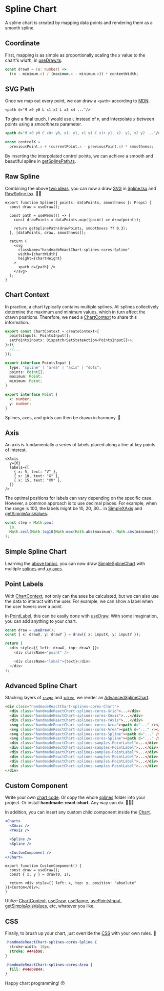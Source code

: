# Spline Chart

A spline chart is created by mapping data points and rendering them as a smooth spline.

## Coordinate

First, mapping is as simple as proportionally scaling the _x_ value to the chart's _width_, in [useDraw.ts](cores/useDraw.ts).

```ts
const drawX = (x: number) =>
  ((x - minimum.x) / (maximum.x - minimum.x)) * contentWidth;
```

## SVG Path

Once we map out every point, we can draw a `<path>` according to [MDN](https://developer.mozilla.org/en-US/docs/Web/SVG/Tutorial/Paths).

```SVG
<path d="M x0 y0 L x1 x2 L x3 x4 ..."/>
```

To give a final touch, I would use `C` instead of `M`, and interpolate _x_ between points using a _smoothness_ parameter.

```svg
<path d="M x0 y0 C x0+ y0, x1- y1, x1 y1 C x1+ y1, x2- y2, x2 y2 ..."/>
```

```ts
const controlX =
  previousPoint.x + (currentPoint.x - previousPoint.x) * smoothness;
```

By inserting the interpolated control points, we can achieve a smooth and beautiful spline in [getSplinePath.ts](cores/getSplinePath.ts).

## Raw Spline

Combining the above [two ideas](#coordinate), you can now a draw [SVG](#svg-path) in [Spline.tsx](cores/Spline.tsx) and [RawSpline.tsx](samples/RawSpline.tsx). 💪🏼

```tsx
export function Spline({ points: dataPoints, smoothness }: Props) {
  const draw = useDraw();

  const path = useMemo(() => {
    const drawPoints = dataPoints.map((point) => draw(point));

    return getSplinePath(drawPoints, smoothness ?? 0.3);
  }, [dataPoints, draw, smoothness]);

  return (
    <svg
      className="handmadeReactChart-splines-cores-Spline"
      width={chartWidth}
      height={chartHeight}
    >
      <path d={path} />
    </svg>
  );
}
```

## Chart Context

In practice, a chart typically contains multiple splines. All splines collectively determine the maximum and minimum values, which in turn affect the drawn positions. Therefore, we need a [ChartContext](cores/ChartContext.ts) to share this information.

```ts
export const ChartContext = createContext<{
  pointsInputs: PointsInput[];
  setPointsInputs: Dispatch<SetStateAction<PointsInput[]>>;
}>({
  //...
});
```

```ts
export interface PointsInput {
  type: "spline" | "area" | "axis" | "dots";
  points: Point[];
  maximum: Point;
  minimum: Point;
}

export interface Point {
  x: number;
  y: number;
}
```

Splines, axes, and grids can then be drawn in harmony. 🎵

## Axis

An axis is fundamentally a series of labels placed along a line at key points of interest.

```tsx
<XAxis
  y={0}
  labels={[
    { x: 5, text: "V" },
    { x: 10, text: "X" },
    { x: 15, text: "XV" },
  ]}
/>
```

The optimal positions for labels can vary depending on the specific case. However, a common approach is to use decimal places. For example, when the range is 100, the labels might be 10, 20, 30... in [SimpleXAxis](samples/SimpleXAxis.tsx) and [getSimpleAxisValues](samples/getSimpleAxisValues.ts).

```ts
const step = Math.pow(
  10,
  Math.ceil(Math.log10(Math.max(Math.abs(maximum), Math.abs(minimum)))) - 1
);
```

## Simple Spline Chart

Learning the [above topics](#coordinate), you can now draw [SimpleSplineChart](samples/SimpleChart.tsx) with multiple [splines](#svg-path) and [xy axes](#axis).

## Point Labels

With [ChartContext](#chart-context), not only can the axes be calculated, but we can also use the data to interact with the user. For example, we can show a label when the user hovers over a point.

In [PointLabel](samples/PointLabel.tsx), this can be easily done with [useDraw](cores/useDraw.ts). With some imagination, you can add anything to your chart.

```ts
const draw = useDraw();
const { x: drawX, y: drawY } = draw({ x: inputX, y: inputY });

return (
  <div style={{ left: drawX, top: drawY }}>
    <div className="point" />

    <div className="label">{text}</div>
  </div>
);
```

## Advanced Spline Chart

Stacking layers of [`<svg>`](#svg-path) and [`<div>`](#axis), we render an [AdvancedSplineChart](samples/AdvancedChart.tsx).

```html
<div class="handmadeReactChart-splines-cores-Chart">
  <div class="handmadeReactChart-splines-cores-Grid">...</div>
  <div class="handmadeReactChart-splines-cores-XAxis">...</div>
  <div class="handmadeReactChart-splines-cores-YAxis">...</div>
  <svg class="handmadeReactChart-splines-cores-Area"><path d="..." /></svg>
  <svg class="handmadeReactChart-splines-cores-Area"><path d="..." /></svg>
  <svg class="handmadeReactChart-splines-cores-Spline"><path d="..." /></svg>
  <svg class="handmadeReactChart-splines-cores-Spline"><path d="..." /></svg>
  <div class="handmadeReactChart-splines-samples-PointLabel">...</div>
  <div class="handmadeReactChart-splines-samples-PointLabel">...</div>
  <div class="handmadeReactChart-splines-samples-PointLabel">...</div>
  <div class="handmadeReactChart-splines-samples-PointLabel">...</div>
  <div class="handmadeReactChart-splines-samples-PointLabel">...</div>
  <div class="handmadeReactChart-splines-samples-PointLabel">...</div>
</div>
```

## Custom Component

Write your own [chart code](#svg-path). Or copy the whole [splines](../splines) folder into your project. Or install **handmade-react-chart**. Any way can do. 🙆🏼‍♂️

In addition, you can insert any custom child component inside the [Chart](cores/Chart.tsx).

```jsx
<Chart>
  <XAxis />
  <YAxis />

  <Spline />
  <Spline />

  <CustomComponent />
</Chart>
```

```tsx
export function CustomComponent() {
  const draw = useDraw();
  const { x, y } = draw(0, 1);

  return <div style={{ left: x, top: y, position: "absolute" }}>Custom</div>;
}
```

Utilize [ChartContext](cores/ChartContext.ts), [useDraw](cores/useDraw.ts), [useRange](cores/useRange.ts), [usePointsInput](cores/usePointsInput.ts), [getSimpleAxisValues](samples/getSimpleAxisValues.ts), etc, whatever you like.

## CSS

Finally, to brush up your chart, just override the [CSS](cores/Spline.css) with your own rules. 🎨

```css
.handmadeReactChart-splines-cores-Spline {
  stroke-width: 10px;
  stroke: #44eb98;
}

.handmadeReactChart-splines-cores-Area {
  fill: #44eb9844;
}
```

Happy chart programming! 😚
